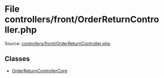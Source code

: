 File controllers/front/OrderReturnController.php
=========

Source: [controllers/front/OrderReturnController.php](https://github.com/PrestaShop/PrestaShop/blob/1.6.0.5/controllers/front/OrderReturnController.php)


Classes
-------

* [OrderReturnControllerCore](class.OrderReturnControllerCore.md)

